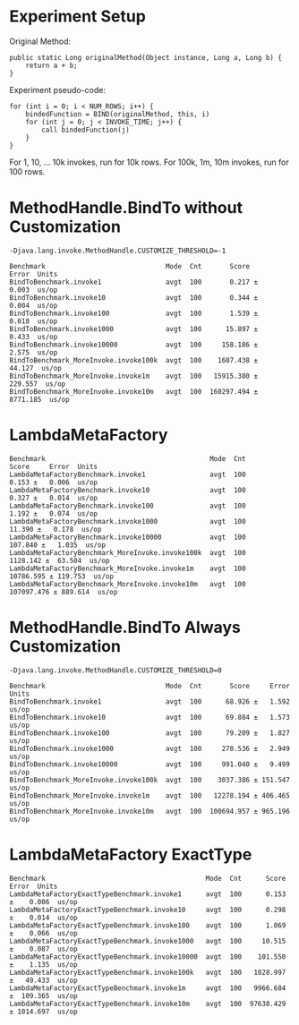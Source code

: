 # Experiment  Setup

Original Method: 

    public static Long originalMethod(Object instance, Long a, Long b) {
        return a + b;
    }

Experiment pseudo-code:

    for (int i = 0; i < NUM_ROWS; i++) {
        bindedFunction = BIND(originalMethod, this, i)
        for (int j = 0; j < INVOKE_TIME; j++) {
            call bindedFunction(j)
        }
    }

For 1, 10, ... 10k invokes, run for 10k rows.
For 100k, 1m, 10m invokes, run for 100 rows.


# MethodHandle.BindTo without Customization 

```
-Djava.lang.invoke.MethodHandle.CUSTOMIZE_THRESHOLD=-1
```


```
Benchmark                              Mode  Cnt       Score      Error  Units
BindToBenchmark.invoke1                avgt  100       0.217 ±    0.003  us/op
BindToBenchmark.invoke10               avgt  100       0.344 ±    0.004  us/op
BindToBenchmark.invoke100              avgt  100       1.539 ±    0.018  us/op
BindToBenchmark.invoke1000             avgt  100      15.897 ±    0.433  us/op
BindToBenchmark.invoke10000            avgt  100     158.186 ±    2.575  us/op
BindToBenchmark_MoreInvoke.invoke100k  avgt  100    1607.438 ±   44.127  us/op
BindToBenchmark_MoreInvoke.invoke1m    avgt  100   15915.380 ±  229.557  us/op
BindToBenchmark_MoreInvoke.invoke10m   avgt  100  160297.494 ± 8771.185  us/op
```

# LambdaMetaFactory


```
Benchmark                                         Mode  Cnt       Score     Error  Units
LambdaMetaFactoryBenchmark.invoke1                avgt  100       0.153 ±   0.006  us/op
LambdaMetaFactoryBenchmark.invoke10               avgt  100       0.327 ±   0.014  us/op
LambdaMetaFactoryBenchmark.invoke100              avgt  100       1.192 ±   0.074  us/op
LambdaMetaFactoryBenchmark.invoke1000             avgt  100      11.390 ±   0.178  us/op
LambdaMetaFactoryBenchmark.invoke10000            avgt  100     107.840 ±   1.035  us/op
LambdaMetaFactoryBenchmark_MoreInvoke.invoke100k  avgt  100    1128.142 ±  63.504  us/op
LambdaMetaFactoryBenchmark_MoreInvoke.invoke1m    avgt  100   10786.595 ± 119.753  us/op
LambdaMetaFactoryBenchmark_MoreInvoke.invoke10m   avgt  100  107097.476 ± 889.614  us/op
```



# MethodHandle.BindTo Always Customization 

```
-Djava.lang.invoke.MethodHandle.CUSTOMIZE_THRESHOLD=0
```

```
Benchmark                              Mode  Cnt       Score     Error  Units
BindToBenchmark.invoke1                avgt  100      68.926 ±   1.592  us/op
BindToBenchmark.invoke10               avgt  100      69.884 ±   1.573  us/op
BindToBenchmark.invoke100              avgt  100      79.209 ±   1.827  us/op
BindToBenchmark.invoke1000             avgt  100     278.536 ±   2.949  us/op
BindToBenchmark.invoke10000            avgt  100     991.040 ±   9.499  us/op
BindToBenchmark_MoreInvoke.invoke100k  avgt  100    3037.386 ± 151.547  us/op
BindToBenchmark_MoreInvoke.invoke1m    avgt  100   12278.194 ± 406.465  us/op
BindToBenchmark_MoreInvoke.invoke10m   avgt  100  100694.957 ± 965.196  us/op
```

# LambdaMetaFactory ExactType


```
Benchmark                                        Mode  Cnt      Score      Error  Units
LambdaMetaFactoryExactTypeBenchmark.invoke1      avgt  100      0.153 ±    0.006  us/op
LambdaMetaFactoryExactTypeBenchmark.invoke10     avgt  100      0.298 ±    0.014  us/op
LambdaMetaFactoryExactTypeBenchmark.invoke100    avgt  100      1.069 ±    0.066  us/op
LambdaMetaFactoryExactTypeBenchmark.invoke1000   avgt  100     10.515 ±    0.087  us/op
LambdaMetaFactoryExactTypeBenchmark.invoke10000  avgt  100    101.550 ±    1.135  us/op
LambdaMetaFactoryExactTypeBenchmark.invoke100k   avgt  100   1028.997 ±   49.433  us/op
LambdaMetaFactoryExactTypeBenchmark.invoke1m     avgt  100   9966.684 ±  109.365  us/op
LambdaMetaFactoryExactTypeBenchmark.invoke10m    avgt  100  97638.429 ± 1014.697  us/op
```


